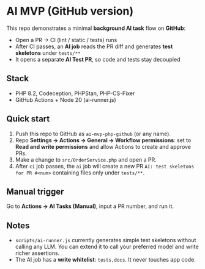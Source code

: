# AI MVP (GitHub version)

This repo demonstrates a minimal **background AI task** flow on **GitHub**:

- Open a PR → CI (lint / static / tests) runs
- After CI passes, an **AI job** reads the PR diff and generates **test skeletons** under `tests/**`
- It opens a separate **AI Test PR**, so code and tests stay decoupled

## Stack
- PHP 8.2, Codeception, PHPStan, PHP-CS-Fixer
- GitHub Actions + Node 20 (ai-runner.js)

## Quick start
1. Push this repo to GitHub as `ai-mvp-php-github` (or any name).
2. Repo **Settings → Actions → General → Workflow permissions**: set to **Read and write permissions** and allow Actions to create and approve PRs.
3. Make a change to `src/OrderService.php` and open a PR.
4. After `ci` job passes, the `ai` job will create a new PR `AI: test skeletons for PR #<num>` containing files only under `tests/**`.

## Manual trigger
Go to **Actions → AI Tasks (Manual)**, input a PR number, and run it.

## Notes
- `scripts/ai-runner.js` currently generates simple test skeletons without calling any LLM. You can extend it to call your preferred model and write richer assertions.
- The AI job has a **write whitelist**: `tests,docs`. It never touches app code.
